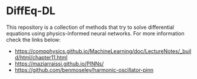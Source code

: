 # DiffEq-DL

This repository is a collection of methods that try to solve differential equations using physics-informed neural networks.
For more information check the links below:
- https://compphysics.github.io/MachineLearning/doc/LectureNotes/_build/html/chapter11.html
- https://maziarraissi.github.io/PINNs/
- https://github.com/benmoseley/harmonic-oscillator-pinn
